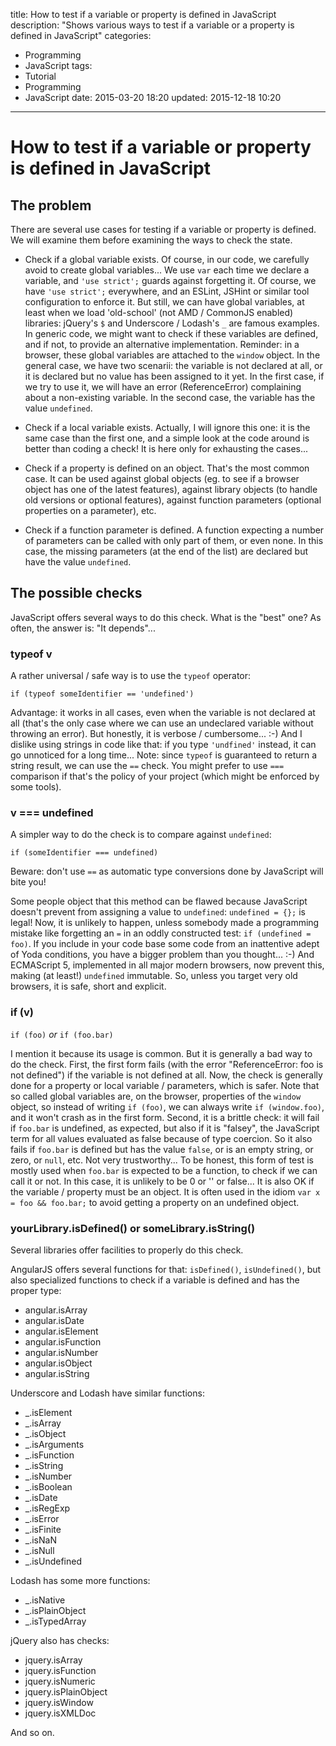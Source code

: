 title: How to test if a variable or property is defined in JavaScript
description: "Shows various ways to test if a variable or a property is defined in JavaScript"
categories:
- Programming
- JavaScript
tags:
- Tutorial
- Programming
- JavaScript
date: 2015-03-20 18:20
updated: 2015-12-18 10:20
---

# How to test if a variable or property is defined in JavaScript

## The problem

There are several use cases for testing if a variable or property is defined. We will examine them before examining the ways to check the state.

- Check if a global variable exists.
Of course, in our code, we carefully avoid to create global variables... We use `var` each time we declare a variable, and `'use strict';` guards against forgetting it. Of course, we have `'use strict';` everywhere, and an ESLint, JSHint or similar tool configuration to enforce it.
But still, we can have global variables, at least when we load 'old-school' (not AMD / CommonJS enabled) libraries: jQuery's `$` and Underscore / Lodash's `_` are famous examples.
In generic code, we might want to check if these variables are defined, and if not, to provide an alternative implementation.
Reminder: in a browser, these global variables are attached to the `window` object.
In the general case, we have two scenarii: the variable is not declared at all, or it is declared but no value has been assigned to it yet.
In the first case, if we try to use it, we will have an error (ReferenceError) complaining about a non-existing variable.
In the second case, the variable has the value `undefined`.

- Check if a local variable exists.
Actually, I will ignore this one: it is the same case than the first one, and a simple look at the code around is better than coding a check! It is here only for exhausting the cases...

- Check if a property is defined on an object.
That's the most common case. It can be used against global objects (eg. to see if a browser object has one of the latest features), against library objects (to handle old versions or optional features), against function parameters (optional properties on a parameter), etc.

- Check if a function parameter is defined.
A function expecting a number of parameters can be called with only part of them, or even none.
In this case, the missing parameters (at the end of the list) are declared but have the value `undefined`.

<!-- more -->

## The possible checks

JavaScript offers several ways to do this check. What is the "best" one?
As often, the answer is: "It depends"...

### typeof v

A rather universal / safe way is to use the `typeof` operator:
```
if (typeof someIdentifier == 'undefined')
```
Advantage: it works in all cases, even when the variable is not declared at all (that's the only case where we can use an undeclared variable without throwing an error). But honestly, it is verbose / cumbersome... :-) And I dislike using strings in code like that: if you type `'undfined'` instead, it can go unnoticed for a long time...
Note: since `typeof` is guaranteed to return a string result, we can use the `==` check. You might prefer to use `===` comparison if that's the policy of your project (which might be enforced by some tools).

### v === undefined

A simpler way to do the check is to compare against `undefined`:
```
if (someIdentifier === undefined)
```
Beware: don't use `==` as automatic type conversions done by JavaScript will bite you!

Some people object that this method can be flawed because JavaScript doesn't prevent from assigning a value to `undefined`:
`undefined = {};` is legal!
Now, it is unlikely to happen, unless somebody made a programming mistake like forgetting an `=` in an oddly constructed test: `if (undefined = foo)`.
If you include in your code base some code from an inattentive adept of Yoda conditions, you have a bigger problem than you thought... :-)
And ECMAScript 5, implemented in all major modern browsers, now prevent this, making (at least!) `undefined` immutable.
So, unless you target very old browsers, it is safe, short and explicit.

### if (v)

`if (foo)`
_or_
`if (foo.bar)`

I mention it because its usage is common. But it is generally a bad way to do the check.
First, the first form fails (with the error "ReferenceError: foo is not defined") if the variable is not defined at all. Now, the check is generally done for a property or local variable / parameters, which is safer. Note that so called global variables are, on the browser, properties of the `window` object, so instead of writing `if (foo)`, we can always write `if (window.foo)`, and it won't crash as in the first form.
Second, it is a brittle check: it will fail if `foo.bar` is undefined, as expected, but also if it is "falsey", the JavaScript term for all values evaluated as false because of type coercion. So it also fails if `foo.bar` is defined but has the value `false`, or is an empty string, or zero, or `null`, etc.
Not very trustworthy...
To be honest, this form of test is mostly used when `foo.bar` is expected to be a function, to check if we can call it or not. In this case, it is unlikely to be 0 or '' or false...
It is also OK if the variable / property must be an object. It is often used in the idiom `var x = foo && foo.bar;` to avoid getting a property on an undefined object.

### yourLibrary.isDefined() or someLibrary.isString()

Several libraries offer facilities to properly do this check.

AngularJS offers several functions for that: `isDefined()`, `isUndefined()`, but also specialized functions to check if a variable is defined and has the proper type:
- angular.isArray
- angular.isDate
- angular.isElement
- angular.isFunction
- angular.isNumber
- angular.isObject
- angular.isString

Underscore and Lodash have similar functions:
- _.isElement
- _.isArray
- _.isObject
- _.isArguments
- _.isFunction
- _.isString
- _.isNumber
- _.isBoolean
- _.isDate
- _.isRegExp
- _.isError
- _.isFinite
- _.isNaN
- _.isNull
- _.isUndefined

Lodash has some more functions:
- _.isNative
- _.isPlainObject
- _.isTypedArray

jQuery also has checks:
- jquery.isArray
- jquery.isFunction
- jquery.isNumeric
- jquery.isPlainObject
- jquery.isWindow
- jquery.isXMLDoc

And so on.
